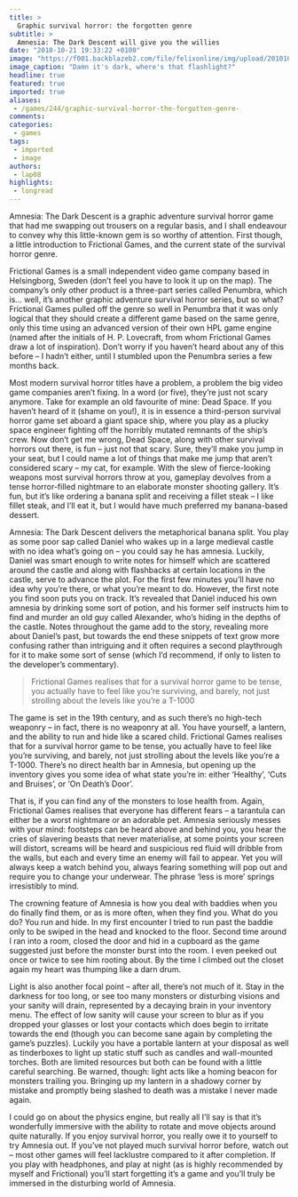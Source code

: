 ```yaml
---
title: >
  Graphic survival horror: the forgotten genre
subtitle: >
  Amnesia: The Dark Descent will give you the willies
date: "2010-10-21 19:33:22 +0100"
image: "https://f001.backblazeb2.com/file/felixonline/img/upload/201010212030-ks607-hidingaw.jpg"
image_caption: "Damn it's dark, where's that flashlight?"
headline: true
featured: true
imported: true
aliases:
 - /games/244/graphic-survival-horror-the-forgotten-genre-
comments:
categories:
 - games
tags:
 - imported
 - image
authors:
 - lap08
highlights:
 - longread
---
```


Amnesia: The Dark Descent is a graphic adventure survival horror game that had me swapping out trousers on a regular basis, and I shall endeavour to convey why this little-known gem is so worthy of attention. First though, a little introduction to Frictional Games, and the current state of the survival horror genre.

Frictional Games is a small independent video game company based in Helsingborg, Sweden (don’t feel you have to look it up on the map). The company’s only other product is a three-part series called Penumbra, which is... well, it’s another graphic adventure survival horror series, but so what? Frictional Games pulled off the genre so well in Penumbra that it was only logical that they should create a different game based on the same genre, only this time using an advanced version of their own HPL game engine (named after the initials of H. P. Lovecraft, from whom Frictional Games draw a lot of inspiration). Don’t worry if you haven’t heard about any of this before – I hadn’t either, until I stumbled upon the Penumbra series a few months back.

Most modern survival horror titles have a problem, a problem the big video game companies aren’t fixing. In a word (or five), they’re just not scary anymore. Take for example an old favourite of mine: Dead Space. If you haven’t heard of it (shame on you!), it is in essence a third-person survival horror game set aboard a giant space ship, where you play as a plucky space engineer fighting off the horribly mutated remnants of the ship’s crew. Now don’t get me wrong, Dead Space, along with other survival horrors out there, is fun – just not that scary. Sure, they’ll make you jump in your seat, but I could name a lot of things that make me jump that aren’t considered scary – my cat, for example. With the slew of fierce-looking weapons most survival horrors throw at you, gameplay devolves from a tense horror-filled nightmare to an elaborate monster shooting gallery. It’s fun, but it’s like ordering a banana split and receiving a fillet steak – I like fillet steak, and I’ll eat it, but I would have much preferred my banana-based dessert.

Amnesia: The Dark Descent delivers the metaphorical banana split. You play as some poor sap called Daniel who wakes up in a large medieval castle with no idea what’s going on – you could say he has amnesia. Luckily, Daniel was smart enough to write notes for himself which are scattered around the castle and along with flashbacks at certain locations in the castle, serve to advance the plot. For the first few minutes you’ll have no idea why you’re there, or what you’re meant to do. However, the first note you find soon puts you on track. It’s revealed that Daniel induced his own amnesia by drinking some sort of potion, and his former self instructs him to find and murder an old guy called Alexander, who’s hiding in the depths of the castle. Notes throughout the game add to the story, revealing more about Daniel’s past, but towards the end these snippets of text grow more confusing rather than intriguing and it often requires a second playthrough for it to make some sort of sense (which I’d recommend, if only to listen to the developer’s commentary).

> Frictional Games realises that for a survival horror game to be tense, you actually have to feel like you’re surviving, and barely, not just strolling about the levels like you’re a T-1000

The game is set in the 19th century, and as such there’s no high-tech weaponry – in fact, there is no weaponry at all. You have yourself, a lantern, and the ability to run and hide like a scared child. Frictional Games realises that for a survival horror game to be tense, you actually have to feel like you’re surviving, and barely, not just strolling about the levels like you’re a T-1000. There’s no direct health bar in Amnesia, but opening up the inventory gives you some idea of what state you’re in: either ‘Healthy’, ‘Cuts and Bruises’, or ‘On Death’s Door’.

That is, if you can find any of the monsters to lose health from. Again, Frictional Games realises that everyone has different fears – a tarantula can either be a worst nightmare or an adorable pet. Amnesia seriously messes with your mind: footsteps can be heard above and behind you, you hear the cries of slavering beasts that never materialise, at some points your screen will distort, screams will be heard and suspicious red fluid will dribble from the walls, but each and every time an enemy will fail to appear. Yet you will always keep a watch behind you, always fearing something will pop out and require you to change your underwear. The phrase ‘less is more’ springs irresistibly to mind.

The crowning feature of Amnesia is how you deal with baddies when you do finally find them, or as is more often, when they find you. What do you do? You run and hide. In my first encounter I tried to run past the baddie only to be swiped in the head and knocked to the floor. Second time around I ran into a room, closed the door and hid in a cupboard as the game suggested just before the monster burst into the room. I even peeked out once or twice to see him rooting about. By the time I climbed out the closet again my heart was thumping like a darn drum.

Light is also another focal point – after all, there’s not much of it. Stay in the darkness for too long, or see too many monsters or disturbing visions and your sanity will drain, represented by a decaying brain in your inventory menu. The effect of low sanity will cause your screen to blur as if you dropped your glasses or lost your contacts which does begin to irritate towards the end (though you can become sane again by completing the game’s puzzles). Luckily you have a portable lantern at your disposal as well as tinderboxes to light up static stuff such as candles and wall-mounted torches. Both are limited resources but both can be found with a little careful searching. Be warned, though: light acts like a homing beacon for monsters trailing you. Bringing up my lantern in a shadowy corner by mistake and promptly being slashed to death was a mistake I never made again.

I could go on about the physics engine, but really all I’ll say is that it’s wonderfully immersive with the ability to rotate and move objects around quite naturally. If you enjoy survival horror, you really owe it to yourself to try Amnesia out. If you’ve not played much survival horror before, watch out – most other games will feel lacklustre compared to it after completion. If you play with headphones, and play at night (as is highly recommended by myself and Frictional) you’ll start forgetting it’s a game and you’ll truly be immersed in the disturbing world of Amnesia.
